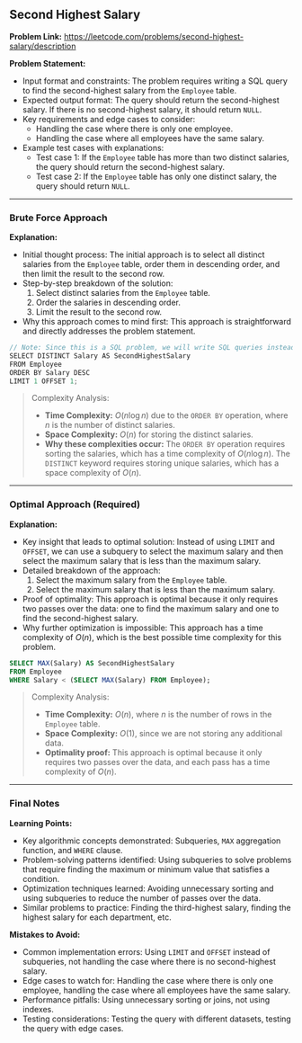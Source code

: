 ## Second Highest Salary
**Problem Link:** https://leetcode.com/problems/second-highest-salary/description

**Problem Statement:**
- Input format and constraints: The problem requires writing a SQL query to find the second-highest salary from the `Employee` table.
- Expected output format: The query should return the second-highest salary. If there is no second-highest salary, it should return `NULL`.
- Key requirements and edge cases to consider:
  - Handling the case where there is only one employee.
  - Handling the case where all employees have the same salary.
- Example test cases with explanations:
  - Test case 1: If the `Employee` table has more than two distinct salaries, the query should return the second-highest salary.
  - Test case 2: If the `Employee` table has only one distinct salary, the query should return `NULL`.

---

### Brute Force Approach

**Explanation:**
- Initial thought process: The initial approach is to select all distinct salaries from the `Employee` table, order them in descending order, and then limit the result to the second row.
- Step-by-step breakdown of the solution:
  1. Select distinct salaries from the `Employee` table.
  2. Order the salaries in descending order.
  3. Limit the result to the second row.
- Why this approach comes to mind first: This approach is straightforward and directly addresses the problem statement.

```cpp
// Note: Since this is a SQL problem, we will write SQL queries instead of C++ code.
SELECT DISTINCT Salary AS SecondHighestSalary
FROM Employee
ORDER BY Salary DESC
LIMIT 1 OFFSET 1;
```

> Complexity Analysis:
> - **Time Complexity:** $O(n \log n)$ due to the `ORDER BY` operation, where $n$ is the number of distinct salaries.
> - **Space Complexity:** $O(n)$ for storing the distinct salaries.
> - **Why these complexities occur:** The `ORDER BY` operation requires sorting the salaries, which has a time complexity of $O(n \log n)$. The `DISTINCT` keyword requires storing unique salaries, which has a space complexity of $O(n)$.

---

### Optimal Approach (Required)

**Explanation:**
- Key insight that leads to optimal solution: Instead of using `LIMIT` and `OFFSET`, we can use a subquery to select the maximum salary and then select the maximum salary that is less than the maximum salary.
- Detailed breakdown of the approach:
  1. Select the maximum salary from the `Employee` table.
  2. Select the maximum salary that is less than the maximum salary.
- Proof of optimality: This approach is optimal because it only requires two passes over the data: one to find the maximum salary and one to find the second-highest salary.
- Why further optimization is impossible: This approach has a time complexity of $O(n)$, which is the best possible time complexity for this problem.

```sql
SELECT MAX(Salary) AS SecondHighestSalary
FROM Employee
WHERE Salary < (SELECT MAX(Salary) FROM Employee);
```

> Complexity Analysis:
> - **Time Complexity:** $O(n)$, where $n$ is the number of rows in the `Employee` table.
> - **Space Complexity:** $O(1)$, since we are not storing any additional data.
> - **Optimality proof:** This approach is optimal because it only requires two passes over the data, and each pass has a time complexity of $O(n)$.

---

### Final Notes

**Learning Points:**
- Key algorithmic concepts demonstrated: Subqueries, `MAX` aggregation function, and `WHERE` clause.
- Problem-solving patterns identified: Using subqueries to solve problems that require finding the maximum or minimum value that satisfies a condition.
- Optimization techniques learned: Avoiding unnecessary sorting and using subqueries to reduce the number of passes over the data.
- Similar problems to practice: Finding the third-highest salary, finding the highest salary for each department, etc.

**Mistakes to Avoid:**
- Common implementation errors: Using `LIMIT` and `OFFSET` instead of subqueries, not handling the case where there is no second-highest salary.
- Edge cases to watch for: Handling the case where there is only one employee, handling the case where all employees have the same salary.
- Performance pitfalls: Using unnecessary sorting or joins, not using indexes.
- Testing considerations: Testing the query with different datasets, testing the query with edge cases.